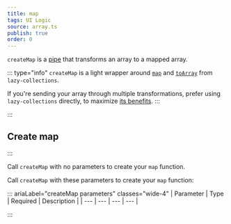 ```yaml
---
title: map
tags: UI Logic
source: array.ts
publish: true
order: 0
---
```


`createMap` is a [pipe](/docs/logic/pipes-overview) that transforms an array to a mapped array.

::: type="info"
`createMap` is a light wrapper around [`map`](https://github.com/RobinMalfait/lazy-collections#map) and [`toArray`](https://github.com/RobinMalfait/lazy-collections#toarray) from `lazy-collections`.

If you're sending your array through multiple transformations, prefer using `lazy-collections` directly, to maximize [its benefits](https://alexvipond.dev/blog/im-obsessed-with-lazy-collections).
:::


:::
## Create map
:::

Call `createMap` with no parameters to create your `map` function.

Call `createMap` with these parameters to create your `map` function:

::: ariaLabel="createMap parameters" classes="wide-4"
| Parameter | Type | Required | Description |
| --- | --- | --- | --- |

:::

